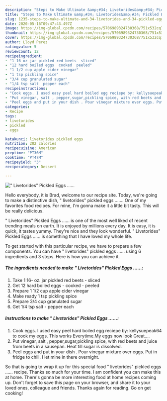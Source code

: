 ```yaml
---
description: "Steps to Make Ultimate &amp;#34; Livetorides&amp;#34; Pickled Eggs ......"
title: "Steps to Make Ultimate &amp;#34; Livetorides&amp;#34; Pickled Eggs ......"
slug: 1235-steps-to-make-ultimate-and-34-livetorides-and-34-pickled-eggs
date: 2020-05-16T09:47:43.497Z
image: https://img-global.cpcdn.com/recipes/5706989324730368/751x532cq70/livetorides-pickled-eggs-recipe-main-photo.jpg
thumbnail: https://img-global.cpcdn.com/recipes/5706989324730368/751x532cq70/livetorides-pickled-eggs-recipe-main-photo.jpg
cover: https://img-global.cpcdn.com/recipes/5706989324730368/751x532cq70/livetorides-pickled-eggs-recipe-main-photo.jpg
author: Lloyd Perez
ratingvalue: 5
reviewcount: 12
recipeingredient:
- "1 16 oz jar pickled red beets  sliced"
- "12 hard boiled eggs  cooked  peeled"
- "1 1/2 cup apple cider vinegar"
- "1 tsp pickling spice"
- "3/4 cup granulated sugar"
- "1/4 tsp salt  pepper each"
recipeinstructions:
- "Cook eggs. I used easy peel hard boiled egg reciepe by: kellysuepeak64 to cook my eggs. This works Everytime.My eggs now look Great...."
- "Put vinegar, salt , pepper,sugar,pickling spice, with red beets and juice from beets in a sausepan. Heat till sugar is dissolved."
- "Peel eggs and put in your dish . Pour vinegar mixture over eggs. Put in fridge to chill. I let mine in there overnight."
categories:
- Recipe
tags:
- livetorides
- pickled
- eggs

katakunci: livetorides pickled eggs 
nutrition: 202 calories
recipecuisine: American
preptime: "PT36M"
cooktime: "PT47M"
recipeyield: "3"
recipecategory: Dessert

---
```



![&#34; Livetorides&#34; Pickled Eggs ......](https://img-global.cpcdn.com/recipes/5706989324730368/751x532cq70/livetorides-pickled-eggs-recipe-main-photo.jpg)

Hello everybody, it is Brad, welcome to our recipe site. Today, we're going to make a distinctive dish, &#34; livetorides&#34; pickled eggs ....... One of my favorites food recipes. For mine, I'm gonna make it a little bit tasty. This will be really delicious.



&#34; Livetorides&#34; Pickled Eggs ...... is one of the most well liked of recent trending meals on earth. It is enjoyed by millions every day. It is easy, it is quick, it tastes yummy. They're nice and they look wonderful. &#34; Livetorides&#34; Pickled Eggs ...... is something that I have loved my whole life.


To get started with this particular recipe, we have to prepare a few components. You can have &#34; livetorides&#34; pickled eggs ...... using 6 ingredients and 3 steps. Here is how you can achieve it.

<!--inarticleads1-->

##### The ingredients needed to make &#34; Livetorides&#34; Pickled Eggs ......:

1. Take 1 16- oz. jar pickled red beets - sliced
1. Get 12 hard boiled eggs - cooked - peeled
1. Prepare 1 1/2 cup apple cider vinegar
1. Make ready 1 tsp pickling spice
1. Prepare 3/4 cup granulated sugar
1. Get 1/4 tsp salt - pepper each




<!--inarticleads2-->

##### Instructions to make &#34; Livetorides&#34; Pickled Eggs ......:

1. Cook eggs. I used easy peel hard boiled egg reciepe by: kellysuepeak64 to cook my eggs. This works Everytime.My eggs now look Great....
1. Put vinegar, salt , pepper,sugar,pickling spice, with red beets and juice from beets in a sausepan. Heat till sugar is dissolved.
1. Peel eggs and put in your dish . Pour vinegar mixture over eggs. Put in fridge to chill. I let mine in there overnight.




So that is going to wrap it up for this special food &#34; livetorides&#34; pickled eggs ...... recipe. Thanks so much for your time. I am confident you can make this at home. There's gonna be more interesting food at home recipes coming up. Don't forget to save this page on your browser, and share it to your loved ones, colleague and friends. Thanks again for reading. Go on get cooking!
